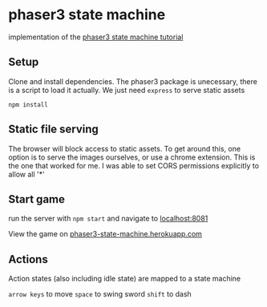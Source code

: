 # phaser3 state machine
implementation of the [phaser3 state machine tutorial](https://www.mkelly.me/blog/phaser-finite-state-machine/)

## Setup
Clone and install dependencies. The phaser3 package is unecessary, there is a script to load it actually. We just need `express` to serve static assets

`npm install`

## Static file serving
The browser will block access to static assets. To get around this, one option is to serve the images ourselves, or use a chrome extension. This is the one that worked for me. I was able to set CORS permissions explicitly to allow all '*'

## Start game
run the server with `npm start` and navigate to [localhost:8081](https://localhost:8081)

View the game on [phaser3-state-machine.herokuapp.com](https://phaser3-state-machine.herokuapp.com/)

## Actions
Action states (also including idle state) are mapped to a state machine

`arrow keys` to move
`space` to swing sword
`shift` to dash 
